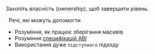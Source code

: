 Захопіть власність (ownership), щоб завершити рівень.

&nbsp;
Речі, які можуть допомогти
* Розуміння, як працює зберігання масивів
* Розуміння [специфікацій ABI](https://solidity.readthedocs.io/en/v0.4.21/abi-spec.html)
* Використання дуже `підступного` підходу
